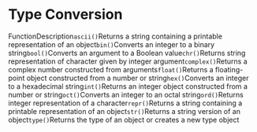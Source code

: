 # Type Conversion

FunctionDescription`ascii()`Returns a string containing a printable representation of an object`bin()`Converts an integer to a binary string`bool()`Converts an argument to a Boolean value`chr()`Returns string representation of character given by integer argument`complex()`Returns a complex number constructed from arguments`float()`Returns a floating-point object constructed from a number or string`hex()`Converts an integer to a hexadecimal string`int()`Returns an integer object constructed from a number or string`oct()`Converts an integer to an octal string`ord()`Returns integer representation of a character`repr()`Returns a string containing a printable representation of an object`str()`Returns a string version of an object`type()`Returns the type of an object or creates a new type object
